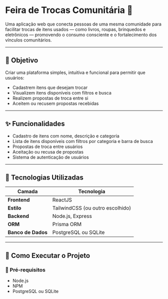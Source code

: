 # Feira de Trocas Comunitária 🌱

Uma aplicação web que conecta pessoas de uma mesma comunidade para facilitar trocas de itens usados — como livros, roupas, brinquedos e eletrônicos — promovendo o consumo consciente e o fortalecimento dos vínculos comunitários.

---

## 📌 Objetivo

Criar uma plataforma simples, intuitiva e funcional para permitir que usuários:
- Cadastrem itens que desejam trocar
- Visualizem itens disponíveis com filtros e busca
- Realizem propostas de troca entre si
- Aceitem ou recusem propostas recebidas

---

## ✨ Funcionalidades

- Cadastro de itens com nome, descrição e categoria
- Lista de itens disponíveis com filtros por categoria e barra de busca
- Propostas de troca entre usuários
- Aceitação ou recusa de propostas
- Sistema de autenticação de usuários

---

## 🧱 Tecnologias Utilizadas

| Camada         | Tecnologia             |
|----------------|------------------------|
| **Frontend**   | ReactJS                |
| **Estilo**     | TailwindCSS (ou outro escolhido) |
| **Backend**    | Node.js, Express       |
| **ORM**        | Prisma ORM             |
| **Banco de Dados** | PostgreSQL ou SQLite |

---

## 🚀 Como Executar o Projeto

### 🔧 Pré-requisitos

- Node.js
- NPM
- PostgreSQL ou SQLite
